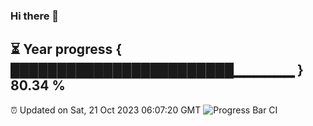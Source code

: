 ### Hi there 👋
⏳ Year progress { ████████████████████████▁▁▁▁▁▁ } 80.34 %
---
⏰ Updated on Sat, 21 Oct 2023 06:07:20 GMT
![Progress Bar CI](https://github.com/Moyi321/Moyi321/workflows/Progress%20Bar%20CI/badge.svg)
